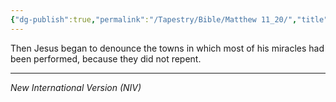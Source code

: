 ```yaml
---
{"dg-publish":true,"permalink":"/Tapestry/Bible/Matthew 11_20/","title":"Matthew 11:20","hide":true,"tags":["bible","bible-verse"],"dgHomeLink":true,"dgShowLocalGraph":true,"dgEnableSearch":true}
---
```


 Then Jesus began to denounce the towns in which most of his miracles had been performed, because they did not repent.

---
*New International Version (NIV)*